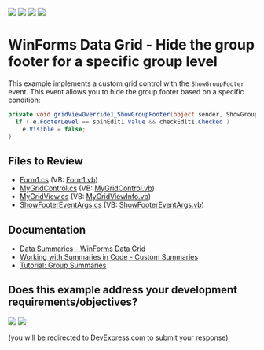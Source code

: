 <!-- default badges list -->
![](https://img.shields.io/endpoint?url=https://codecentral.devexpress.com/api/v1/VersionRange/128631031/24.2.1%2B)
[![](https://img.shields.io/badge/Open_in_DevExpress_Support_Center-FF7200?style=flat-square&logo=DevExpress&logoColor=white)](https://supportcenter.devexpress.com/ticket/details/E2429)
[![](https://img.shields.io/badge/📖_How_to_use_DevExpress_Examples-e9f6fc?style=flat-square)](https://docs.devexpress.com/GeneralInformation/403183)
[![](https://img.shields.io/badge/💬_Leave_Feedback-feecdd?style=flat-square)](#does-this-example-address-your-development-requirementsobjectives)
<!-- default badges end -->

# WinForms Data Grid - Hide the group footer for a specific group level

This example implements a custom grid control with the `ShowGroupFooter` event. This event allows you to hide the group footer based on a specific condition:

```csharp
private void gridViewOverride1_ShowGroupFooter(object sender, ShowGroupFooterEventArgs e) {
  if ( e.FooterLevel == spinEdit1.Value && checkEdit1.Checked )
    e.Visible = false;
}
```


## Files to Review

* [Form1.cs](./CS/HideableGroupRowFooters/Form1.cs) (VB: [Form1.vb](./VB/HideableGroupRowFooters/Form1.vb))
* [MyGridControl.cs](./CS/HideableGroupRowFooters/CustomGridControl/MyGridControl.cs) (VB: [MyGridControl.vb](./VB/HideableGroupRowFooters/CustomGridControl/MyGridControl.vb))
* [MyGridView.cs](./CS/HideableGroupRowFooters/CustomGridControl/MyGridView.cs) (VB: [MyGridViewInfo.vb](./VB/HideableGroupRowFooters/CustomGridControl/MyGridViewInfo.vb))
* [ShowFooterEventArgs.cs](./CS/HideableGroupRowFooters/CustomGridControl/ShowFooterEventArgs.cs) (VB: [ShowFooterEventArgs.vb](./VB/HideableGroupRowFooters/CustomGridControl/ShowFooterEventArgs.vb))


## Documentation

* [Data Summaries - WinForms Data Grid](https://docs.devexpress.com/WindowsForms/3502/controls-and-libraries/data-grid/summaries)
* [Working with Summaries in Code - Custom Summaries](https://docs.devexpress.com/WindowsForms/701/controls-and-libraries/data-grid/summaries/working-with-summaries-in-code-custom-summaries)
* [Tutorial: Group Summaries](https://docs.devexpress.com/WindowsForms/114625/controls-and-libraries/data-grid/getting-started/walkthroughs/summaries/tutorial-group-summaries)
<!-- feedback -->
## Does this example address your development requirements/objectives?

[<img src="https://www.devexpress.com/support/examples/i/yes-button.svg"/>](https://www.devexpress.com/support/examples/survey.xml?utm_source=github&utm_campaign=winforms-grid-hide-group-footer-for-specific-level&~~~was_helpful=yes) [<img src="https://www.devexpress.com/support/examples/i/no-button.svg"/>](https://www.devexpress.com/support/examples/survey.xml?utm_source=github&utm_campaign=winforms-grid-hide-group-footer-for-specific-level&~~~was_helpful=no)

(you will be redirected to DevExpress.com to submit your response)
<!-- feedback end -->
